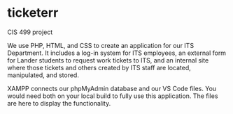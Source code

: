 # ticketerr
CIS 499 project

We use PHP, HTML, and CSS to create an application for our ITS Department. It includes a log-in system for ITS employees, an external form for Lander students to request work tickets to ITS, and an internal site where those tickets and others created by ITS staff are located, manipulated, and stored.

XAMPP connects our phpMyAdmin database and our VS Code files. You would need both on your local build to fully use this application. The files are here to display the functionality.
